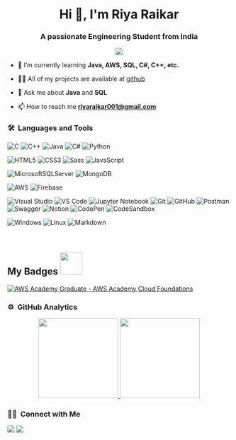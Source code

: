 <h1 align="center">Hi 👋, I'm Riya Raikar</h1>
<h3 align="center">A passionate Engineering Student from India</h3>
	
<p align="center">
  <img src="https://komarev.com/ghpvc/?username=RiyaRaikar&color=blueviolet&style=flat">
</p>

- 🌱 I’m currently learning **Java, AWS, SQL, C#, C++, etc.**

- 👨‍💻 All of my projects are available at [github](https://github.com/RiyaRaikar?tab=repositories)

- 💬 Ask me about **Java** and **SQL**

- 📫 How to reach me **riyaraikar001@gmail.com**

	

### 🛠 &nbsp;Languages and Tools
<!-- https://github.com/Ileriayo/markdown-badges -->
![C](https://img.shields.io/badge/c-%2300599C.svg?style=for-the-badge&logo=c&logoColor=white)
![C++](https://img.shields.io/badge/c++-%2300599C.svg?style=for-the-badge&logo=c%2B%2B&logoColor=white)
![Java](https://img.shields.io/badge/java-%23ED8B00.svg?style=for-the-badge&logo=java&logoColor=white)
![C#](https://img.shields.io/badge/c%23-%23239120.svg?style=for-the-badge&logo=c-sharp&logoColor=white)
![Python](http://img.shields.io/badge/-Python-3776AB?style=for-the-badge&logo=python&logoColor=ffffff)

![HTML5](https://img.shields.io/badge/-HTML5-%23E44D27?style=for-the-badge&logo=html5&logoColor=ffffff)
![CSS3](https://img.shields.io/badge/-CSS3-%231572B6?style=for-the-badge&logo=css3)
![Sass](https://img.shields.io/badge/-Sass-%23CC6699?style=for-the-badge&logo=sass&logoColor=ffffff)
![JavaScript](https://img.shields.io/badge/-JavaScript-%23F7DF1C?style=for-the-badge&logo=javascript&logoColor=000000&labelColor=%23F7DF1C&color=%23FFCE5A)

![MicrosoftSQLServer](https://img.shields.io/badge/Microsoft%20SQL%20Sever-CC2927?style=for-the-badge&logo=microsoft%20sql%20server&logoColor=white)
![MongoDB](https://img.shields.io/badge/MongoDB-4EA94B?style=for-the-badge&logo=mongodb&logoColor=white)

![AWS](https://img.shields.io/badge/AWS-%23FF9900.svg?style=for-the-badge&logo=amazon-aws&logoColor=white)
![Firebase](https://img.shields.io/badge/-Firebase-FFCA28?style=for-the-badge&logo=firebase&logoColor=ffffff)

![Visual Studio](https://img.shields.io/badge/Visual%20Studio-5C2D91.svg?style=for-the-badge&logo=visual-studio&logoColor=white)
![VS Code](http://img.shields.io/badge/-VS%20Code-007ACC?style=for-the-badge&logo=visual-studio-code&logoColor=ffffff)
![Jupyter Notebook](https://img.shields.io/badge/jupyter-%23FA0F00.svg?style=for-the-badge&logo=jupyter&logoColor=white)
![Git](https://img.shields.io/badge/-Git-%23F05032?style=for-the-badge&logo=git&logoColor=%23ffffff)
![GitHub](https://img.shields.io/badge/-GitHub-181717?style=for-the-badge&logo=github)
![Postman](https://img.shields.io/badge/Postman-FF6C37?style=for-the-badge&logo=postman&logoColor=white)
![Swagger](https://img.shields.io/badge/-Swagger-%23Clojure?style=for-the-badge&logo=swagger&logoColor=white)
![Notion](https://img.shields.io/badge/Notion-%23000000.svg?style=for-the-badge&logo=notion&logoColor=white)
![CodePen](https://img.shields.io/badge/CodePen-white?style=for-the-badge&logo=codepen&logoColor=black)
![CodeSandbox](https://img.shields.io/badge/Codesandbox-040404?style=for-the-badge&logo=codesandbox&logoColor=DBDBDB)

![Windows](https://img.shields.io/badge/Windows-0078D6?style=for-the-badge&logo=windows&logoColor=white)
![Linux](http://img.shields.io/badge/-Linux-0078D6?style=for-the-badge&logo=linux&logoColor=ffffff)
![Markdown](https://img.shields.io/badge/Markdown-000000?style=for-the-badge&logo=markdown&logoColor=white)

<br/>
<h2> My Badges <img src = "https://media.giphy.com/media/3orifgYbnsq43eFsdO/giphy.gif" width = 50px> </h2>

[![AWS Academy Graduate - AWS Academy Cloud Foundations](https://images.credly.com/size/220x220/images/ead0ef07-6071-4c96-a79f-27bb32c4be93/AWS-Academy-Graduate-Badge-Foundational.png)](https://www.credly.com/badges/f621bcfc-41b1-48db-a3b7-9dfdd52e7fec/public_url "AWS Academy Graduate - AWS Academy Cloud Foundations")

### ⚙️ &nbsp;GitHub Analytics

<p align="center">
<a href="https://github.com/RiyaRaikar">
  <img height="180em" src="https://github-readme-stats-eight-theta.vercel.app/api?username=RiyaRaikar&show_icons=true&theme=algolia&include_all_commits=true&count_private=true"/>
  <img height="180em" src="https://github-readme-stats-eight-theta.vercel.app/api/top-langs/?username=RiyaRaikar&layout=compact&langs_count=8&theme=algolia"/>
</a>
</p>


### 🤝🏻 &nbsp;Connect with Me

<p>
<!-- <a href="https://www.riyaraikar.com"><img src="https://img.shields.io/badge/-riyaraikar.com-3423A6?style=for-the-badge&logo=Google-Chrome&logoColor=white"/></a> -->
<a href="https://www.linkedin.com/in/riya-raikar-bb25ba209/"><img src="https://img.shields.io/badge/-Riya%20Raikar-0077B5?style=flat&logo=Linkedin&logoColor=white"/></a>
<a href="mailto:riyaraikar123@gmail.com"><img src="https://img.shields.io/badge/-riyaraikar001@gmail.com-D14836?style=flat&logo=Gmail&logoColor=white"/></a>
<!--<a href="https://twitter.com/RiyaRaikar"><img src="https://img.shields.io/badge/-Riya%20Raikar-1877F2?style=flat&logo=Twitter&logoColor=white"/></a> -->
</p>
<!-- <p align="center"><img align="center" src="https://github-readme-streak-stats.herokuapp.com/?user=RiyaRaikar&" alt="RiyaRaikar" /></p> -->
